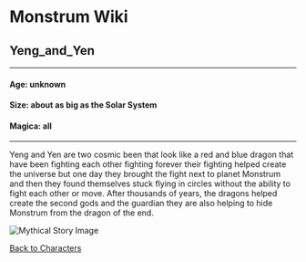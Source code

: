 # Monstrum Wiki

## Yeng_and_Yen
---
#### Age: unknown
#### Size: about as big as the Solar System
#### Magica: all
---
Yeng and Yen are two cosmic been that look like a red and blue dragon that have been fighting each other fighting forever their fighting helped create the universe but one day they brought the fight next to planet Monstrum and then they found themselves stuck flying in circles without the ability to fight each other or move. 
After thousands of years, the dragons helped create the second gods and the guardian they are also helping to hide Monstrum from the dragon of the end.

![Mythical Story Image](https://github.com/user-attachments/assets/1b681b8c-e0d4-408c-8121-44c13fe307f9)

[Back to Characters](../first-deities.md)

